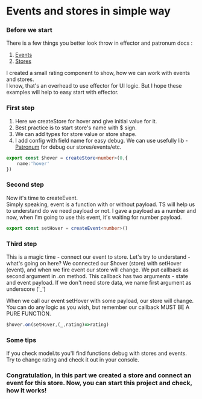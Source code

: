 # Events and stores in simple way

### Before we start

There is a few things you better look throw in effector and patronum docs :

1) [Events](https://effector.dev/docs/api/effector/event)
2) [Stores](https://effector.dev/docs/api/effector/store)

I created a small rating component to show, how we can work with events and stores.   
I know, that's an overhead to use effector for UI logic. But I hope these examples will help to easy start with effector. 

### First step

1) Here we createStore for hover and give initial value for it.
2) Best practice is to start store's name with  $ sign.
3) We can add types for store value or store shape.
4) I add config with field name for easy debug. We can use usefully lib - [Patronum](https://github.com/effector/patronum)  for debug our stores/events/etc.


```ts
export const $hover = createStore<number>(0,{
    name:'hover'
})
```

### Second step

Now it's time to createEvent.   
Simply speaking, event is a function with or without payload. 
TS will help us to understand do we need payload or not. I gave a payload as a number and now, when I'm going to use this event, it's waiting for number payload.

```ts
export const setHover = createEvent<number>()

```

### Third step
This is a magic time - connect our event to store.
Let's try to understand - what's going on here?
We connected our $hover (store) with setHover (event), and when we fire  event our store will change. 
We put callback as second argument in .on method.
This callback has two arguments - state and event payload. If we don't need store data, we name first argument as underscore ('_')

When we call our event setHover with some payload, our store will change. You can do any logic as you wish, but remember our callback MUST BE A PURE FUNCTION.


```ts
$hover.on(setHover,(_,rating)=>rating)

```

### Some tips

If you check model.ts you'll find functions debug with stores and events. Try to change rating and check it out in your console. 


### Congratulation, in this part we created a store and connect an event for this store. Now, you can start this project and check, how it works!

